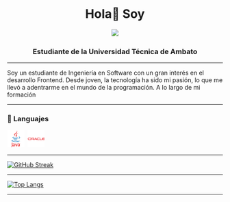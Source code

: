<div id="header" align="center">
    <h1 align="center">Hola👋 Soy</h1>
    <img src="https://i.postimg.cc/pVZBhvmw/logo.png" width="200">
    <h3 align="center">Estudiante de la Universidad Técnica de Ambato</h3>
</div>

---

Soy un estudiante de Ingeniería en Software con un gran interés en el desarrollo Frontend. Desde joven, la tecnología ha sido mi pasión, lo que me llevó a adentrarme en el mundo de la programación. A lo largo de mi formación


---
<div align="left">
    <h3>🔨 Languajes</h3>
    <img src="https://github.com/devicons/devicon/blob/master/icons/java/java-original-wordmark.svg" title="JAVA" width="40" height="40" />&nbsp;
    <img src="https://github.com/devicons/devicon/blob/master/icons/oracle/oracle-original.svg" title="ORACLE" width="40" height="40" />&nbsp;
</div>

---

[![GitHub Streak](https://github-readme-streak-stats.herokuapp.com?user=AndresT1710&theme=dark&locale=es)](https://git.io/streak-stats)

---

[![Top Langs](https://github-readme-stats-sigma-five.vercel.app/api/top-langs/?username=AndresT1710&theme=tokionight)](https://github.com/anuraghazra/github-readme-stats)

---
